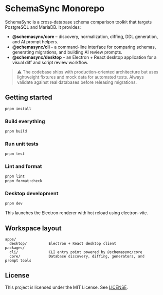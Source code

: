 # SchemaSync Monorepo

SchemaSync is a cross-database schema comparison toolkit that targets PostgreSQL and MariaDB.
It provides:

- **@schemasync/core** – discovery, normalization, diffing, DDL generation, and AI prompt helpers.
- **@schemasync/cli** – a command-line interface for comparing schemas, generating migrations, and building AI review prompts.
- **@schemasync/desktop** – an Electron + React desktop application for a visual diff and script review workflow.

> ⚠️ The codebase ships with production-oriented architecture but uses lightweight fixtures and mock data for automated tests. Always validate against real databases before releasing migrations.

## Getting started

```bash
pnpm install
```

### Build everything

```bash
pnpm build
```

### Run unit tests

```bash
pnpm test
```

### Lint and format

```bash
pnpm lint
pnpm format:check
```

### Desktop development

```bash
pnpm dev
```

This launches the Electron renderer with hot reload using electron-vite.

## Workspace layout

```
apps/
  desktop/          Electron + React desktop client
packages/
  cli/              CLI entry point powered by @schemasync/core
  core/             Database discovery, diffing, generators, and prompt tools
```

## License

This project is licensed under the MIT License. See [LICENSE](./LICENSE).
